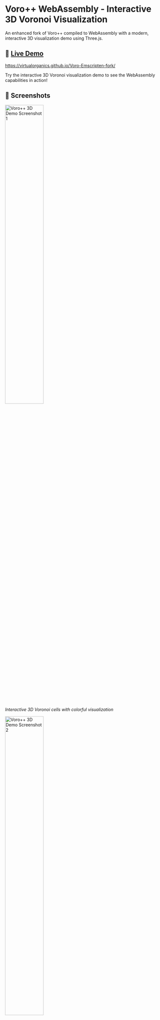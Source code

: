 # Voro++ WebAssembly - Interactive 3D Voronoi Visualization

An enhanced fork of Voro++ compiled to WebAssembly with a modern, interactive 3D visualization demo using Three.js.

## 🚀 [Live Demo](https://virtualorganics.github.io/Voro-Emscripten-fork/)

https://virtualorganics.github.io/Voro-Emscripten-fork/

Try the interactive 3D Voronoi visualization demo to see the WebAssembly capabilities in action!

## 📸 Screenshots

<img src="screenshots/voro-demo-1.png" alt="Voro++ 3D Demo Screenshot 1" width="50%">

*Interactive 3D Voronoi cells with colorful visualization*

<img src="screenshots/voro-demo-2.png" alt="Voro++ 3D Demo Screenshot 2" width="50%">

*Wireframe view showing the Voronoi cell structure*

## 🎯 What's New in This Fork

This fork significantly improves upon the original Voro++ Emscripten bindings with:

### ✨ Enhanced Features
- **Interactive 3D Visualization**: Beautiful Three.js-based demo with real-time Voronoi cell computation
- **Modern JavaScript API**: Clean ES6 module interface with proper memory management
- **Live Animation**: Watch Voronoi cells update in real-time as points move
- **User-Friendly Controls**: Intuitive interface for adjusting parameters and visualization options
- **Proper WASM Loading**: Fixed module loading issues with correct path resolution
- **Memory Safety**: Proper cleanup of Emscripten vectors to prevent memory leaks

### 🔧 Technical Improvements
- Fixed Emscripten vector binding issues that caused runtime errors
- Corrected Container constructor parameters (9 instead of 13)
- Added proper `convertToWorld` parameter support for correct coordinate systems
- Implemented efficient triangulation for non-planar Voronoi faces
- Added comprehensive error handling and logging

## 📦 What is Voro++?

[Voro++](https://math.lbl.gov/voro++/) is a software library for carrying out three-dimensional computations of the Voronoi tessellation. A Voronoi tessellation is a partitioning of space into regions based on distance to a specific set of points.

This WebAssembly version brings the power of Voro++ to the web browser, enabling:
- 3D Voronoi cell computation directly in the browser
- No server-side processing required
- Fast, efficient calculations using compiled C++ code
- Easy integration with JavaScript applications

## 🛠️ Building from Source

### Prerequisites
- [Emscripten SDK](https://emscripten.org/docs/getting_started/downloads.html)
- Make sure `emcc` is in your PATH

### Build Steps
```bash
# Clone the repository
git clone https://github.com/VirtualOrganics/Voro-Emscripten-fork.git
cd Voro-Emscripten-fork

# Build the WebAssembly module
./build.sh

# The compiled files will be in the bin/ directory:
# - bin/voro_raw.js (JavaScript module)
# - bin/voro_raw.wasm (WebAssembly binary)
```

## 💻 Usage

### Basic Example
```javascript
import voro from './bin/voro_raw.js';

// Initialize the module
const voroModule = await voro({
    locateFile: (filename) => {
        if (filename.endsWith('.wasm')) {
            return '/bin/voro_raw.wasm';
        }
        return filename;
    }
});

// Create a container (box from 0 to 1 in all dimensions)
const container = new voroModule.Container(
    0, 1, 0, 1, 0, 1,  // Box bounds: x_min, x_max, y_min, y_max, z_min, z_max
    1, 1, 1            // Grid divisions: nx, ny, nz
);

// Create points (must use Emscripten vector)
const points = new voroModule.VectorFloat();
points.push_back(0.5); points.push_back(0.5); points.push_back(0.5);  // Point 1
points.push_back(0.2); points.push_back(0.3); points.push_back(0.7);  // Point 2
// ... add more points

// Compute Voronoi cells
const cells = container.computeCells(points, true);  // true = convertToWorld

// Process results
for (let i = 0; i < cells.size(); i++) {
    const cell = cells.get(i);
    console.log(`Cell ${i}: ${cell.vertices.size()} vertices`);
}

// Important: Clean up memory
points.delete();
cells.delete();
container.delete();
```

### API Reference

#### Container Constructor
```javascript
new Container(x_min, x_max, y_min, y_max, z_min, z_max, nx, ny, nz)
```
- `x_min, x_max, y_min, y_max, z_min, z_max`: Bounding box dimensions
- `nx, ny, nz`: Grid divisions for spatial optimization

#### computeCells Method
```javascript
container.computeCells(points, convertToWorld)
```
- `points`: VectorFloat containing x,y,z coordinates (flattened array)
- `convertToWorld`: Boolean to convert coordinates to world space
- Returns: Vector of CellExport objects

#### CellExport Structure
Each cell contains:
- `particleID`: Index of the generating point
- `vertices`: VectorFloat of vertex coordinates (x,y,z flattened)
- `faces`: VectorVectorInt of face vertex indices
- `neighbors`: VectorInt of neighboring cell IDs

### Important Notes

1. **Memory Management**: Always call `.delete()` on Emscripten objects when done
2. **Coordinate System**: Voro++ uses the range [0,1] by default
3. **Vector Usage**: JavaScript arrays must be converted to Emscripten vectors
4. **Face Triangulation**: Voronoi faces may have more than 3 vertices and need triangulation for rendering

## 🤝 Contributing

Contributions are welcome! Please feel free to submit issues or pull requests.

## 📄 License

This project maintains the same license as the original Voro++ library. See the LICENSE file for details.

## 🙏 Acknowledgments

- Original [Voro++ library](https://math.lbl.gov/voro++/) by Chris H. Rycroft
- [Three.js](https://threejs.org/) for 3D visualization
- [Emscripten](https://emscripten.org/) for WebAssembly compilation

## 🔗 Related Projects

- [Original Voro++ Emscripten bindings](https://github.com/delfrrr/voro-emscripten) - The project this fork is based on
- [Voro++ Official Site](https://math.lbl.gov/voro++/) - The original C++ library
